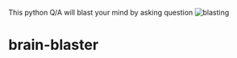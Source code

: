 
This python Q/A will blast your mind by asking question
![blasting](https://user-images.githubusercontent.com/79017098/112469319-5ae92280-8d8f-11eb-991d-da9fb612214b.gif)
# brain-blaster
